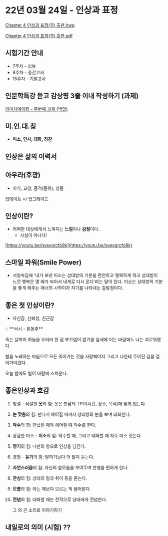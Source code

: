 # 22년 03월 24일 - 인상과 표정

[Chapter 4 인상과 표정(11) 출판.hwp](Chapter_4_%EC%9D%B8%EC%83%81%EA%B3%BC_%ED%91%9C%EC%A0%95(11)_%EC%B6%9C%ED%8C%90.hwp)

[Chapter 4 인상과 표정(11) 출판.pdf](Chapter_4_%EC%9D%B8%EC%83%81%EA%B3%BC_%ED%91%9C%EC%A0%95(11)_%EC%B6%9C%ED%8C%90.pdf)

## 시험기간 안내

- 7주차 - 리뷰
- 8주차 - 중간고사
- 15주차 - 기말고사

## 인문학특강 듣고 감상평 3줄 이내 작성하기 (과제)

[이미지메이킹 - 두번째 과제 (백업)](%E1%84%8B%E1%85%B5%E1%84%86%E1%85%B5%E1%84%8C%E1%85%B5%E1%84%86%E1%85%A6%E1%84%8B%E1%85%B5%E1%84%8F%E1%85%B5%E1%86%BC%20-%20%E1%84%83%E1%85%AE%E1%84%87%E1%85%A5%E1%86%AB%E1%84%8D%E1%85%A2%20%E1%84%80%E1%85%AA%E1%84%8C%E1%85%A6%20(%E1%84%87%E1%85%A2%E1%86%A8%E1%84%8B%E1%85%A5%E1%86%B8)%20520fff2fb1974707b453d5449a79010f.md) 

## 미.인.대.칭

- **미소, 인사, 대화, 칭찬**

## **인상은 삶의 이력서**

## 아우라(후광)

- 지식, 교양, 품격(품위), 성품

업데이트 =/ 업그레이드

## 인상이란?

- 어떠한 대상에게서 느껴지는 **느낌**이나 **감정**이다..
    - 사실이 아니다!

[https://youtu.be/qvexgrcfo8k](https://youtu.be/qvexgrcfo8k)

## 스마일 파워(Smile Power)

- 서양속담에 ‘내가 보낸 미소는 상대방의 기분을 편안하고 행복하게 하고 상대방이 느낀 행복은 몇 배가 되어서 내게로 다시 온다’라는 말이 있다. 미소는 상대방의 기분을 좋게 해주는 매너의 시작이자 자기를 나타내는 출발점이다.

## 좋은 첫 인상이란?

- 자신감, 신뢰성, 친근감

<aside>
💡                **서시 - 윤동주**

죽는 날까지 하늘을 우러러
한 점 부끄럼이 없기를
잎새에 이는 바람에도
나는 괴로워했다.

별을 노래하는 마음으로
모든 죽어가는 것을 사랑해야지
그리고 나한테 주어진 길을
걸어가야겠다.

오늘 밤에도 별이 바람에 스치운다.

</aside>

## 좋은인상과 호감

1. 청결 - 적절한 **옷**의 힘: 옷은 만남의 TPO(시간, 장소, 목적)에 맞게 입는다.
2. **눈 맞춤**의 힘: 만나서 헤어질 때까지 상대방의 눈을 보며 대화한다.
3. **악수**의 힘: 만났을 때와 헤어질 때 악수를 한다.
4. 상큼한 미소 - **미소**의 힘: 악수할 때, 그리고 대화할 때 자주 미소 짓는다.
5. **향기**의 힘: 나만의 향으로 인상을 남긴다.
6. 경청 - **듣기**의 힘: 말하기보다 더 많이 듣는다.
7. **자연스러움**의 힘: 자신의 참모습을 보여주며 언행을 편하게 한다.
8. **관심**의 힘: 상대의 일과 취미 등을 묻는다.
9. **모름**의 힘: 아는 체보다 모르는 척 물어본다.
10. **전념**의 힘: 대화할 때는 전적으로 상대에게 전념한다.
    
    그 외 큰 소리로 이야기하기
    

## 내일로의 의미 (시험) ??